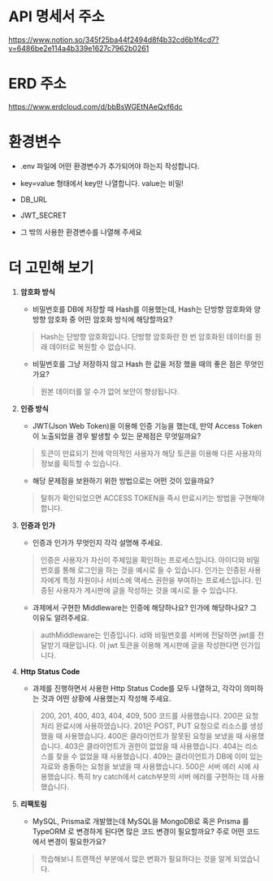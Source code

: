 # API 명세서 주소
https://www.notion.so/345f25ba44f2494d8f4b32cd6b1f4cd7?v=6486be2e114a4b339e1627c7962b0261

# ERD 주소
https://www.erdcloud.com/d/bbBsWGEtNAeQxf6dc

# 환경변수
- .env 파일에 어떤 환경변수가 추가되어야 하는지 작성합니다.
- key=value 형태에서 key만 나열합니다. value는 비밀!

- DB_URL
- JWT_SECRET
- 그 밖의 사용한 환경변수를 나열해 주세요

# 더 고민해 보기
1. **암호화 방식**
    - 비밀번호를 DB에 저장할 때 Hash를 이용했는데, Hash는 단방향 암호화와 양방향 암호화 중 어떤 암호화 방식에 해당할까요?
    > Hash는 단방향 암호화입니다. 단방향 암호화란 한 번 암호화된 데이터를 원래 데이터로 복원할 수 없습니다.

    - 비밀번호를 그냥 저장하지 않고 Hash 한 값을 저장 했을 때의 좋은 점은 무엇인가요?
    > 원본 데이터를 알 수가 없어 보안이 향상됩니다.

2. **인증 방식**
    - JWT(Json Web Token)을 이용해 인증 기능을 했는데, 만약 Access Token이 노출되었을 경우 발생할 수 있는 문제점은 무엇일까요?
    > 토큰이 만료되기 전에 악의적인 사용자가 해당 토큰을 이용해 다른 사용자의 정보를 획득할 수 있습니다.

    - 해당 문제점을 보완하기 위한 방법으로는 어떤 것이 있을까요?
    > 탈취가 확인되었으면 ACCESS TOKEN을 즉시 만료시키는 방법을 구현해야 합니다.

3. **인증과 인가**
    - 인증과 인가가 무엇인지 각각 설명해 주세요.
    > 인증은 사용자가 자신이 주체임을 확인하는 프로세스입니다. 아이디와 비밀번호를 통해 로그인을 하는 것을 예시로 들 수 있습니다.
    인가는 인증된 사용자에게 특정 자원이나 서비스에 액세스 권한을 부여하는 프로세스입니다. 인증된 사용자가 게시판에 글을 작성하는 것을 예시로 들 수 있습니다.

    - 과제에서 구현한 Middleware는 인증에 해당하나요? 인가에 해당하나요? 그 이유도 알려주세요.
    > authMiddleware는 인증입니다. id와 비밀번호를 서버에 전달하면 jwt를 전달받기 때문입니다. 이 jwt 토큰을 이용해 게시판에 글을 작성한다면 인가입니다.

4. **Http Status Code**
    - 과제를 진행하면서 사용한 Http Status Code를 모두 나열하고, 각각이 의미하는 것과 어떤 상황에 사용했는지 작성해 주세요.
    > 200, 201, 400, 403, 404, 409, 500 코드를 사용했습니다.
    200은 요청 처리 완료시에 사용하였습니다.
    201은 POST, PUT 요청으로 리소스를 생성했을 때 사용했습니다.
    400은 클라이언트가 잘못된 요청을 보냈을 때 사용했습니다.
    403은 클라이언트가 권한이 없었을 때 사용했습니다.
    404는 리소스를 찾을 수 없었을 때 사용했습니다.
    409는 클라이언트가 DB에 이미 있는 자료와 충돌하는 요청을 보냈을 때 사용했습니다.
    500은 서버 에러 시에 사용했습니다. 특히 try catch에서 catch부분의 서버 에러를 구현하는 데 사용했습니다.

5. **리팩토링**
    - MySQL, Prisma로 개발했는데 MySQL을 MongoDB로 혹은 Prisma 를 TypeORM 로 변경하게 된다면 많은 코드 변경이 필요할까요? 주로 어떤 코드에서 변경이 필요한가요?
    > 학습해보니 트랜잭션 부분에서 많은 변화가 필요하다는 것을 알게 되었습니다. 
